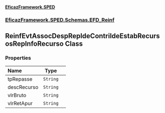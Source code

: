 #### [EficazFramework.SPED](EficazFrameworkSPED.md 'EficazFramework SPED')
### [EficazFramework.SPED.Schemas.EFD_Reinf](EficazFramework.SPED.Schemas.EFD_Reinf.md 'EficazFramework.SPED.Schemas.EFD_Reinf')

## ReinfEvtAssocDespRepIdeContriIdeEstabRecursosRepInfoRecurso Class
### Properties

| Name | Type | |
| :--- | :---: | :--- |
| tpRepasse | `String` |  |
| descRecurso | `String` |  |
| vlrBruto | `String` |  |
| vlrRetApur | `String` |  |
